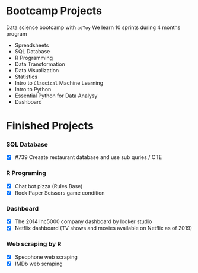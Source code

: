 # Bootcamp Projects
Data science bootcamp with `adToy`
We learn 10 sprints during 4 months program

- Spreadsheets
- SQL Database
- R Programming
- Data Transformation
- Data Visualization
- Statistics
- Intro to `Classical` Machine Learning
- Intro to Python
- Essential Python for Data Analysy
- Dashboard

# Finished Projects
### SQL Database
- [X] #739 Creaate restaurant database and use sub quries / CTE 
### R Programing
- [X] Chat bot pizza (Rules Base)
- [X] Rock Paper Scissors game condition
### Dashboard
- [X] The 2014 Inc5000 company dashboard by looker studio
- [X] Netflix dashboard (TV shows and movies available on Netflix as of 2019)
### Web scraping by R
- [X] Specphone web scraping
- [X] IMDb web scraping
